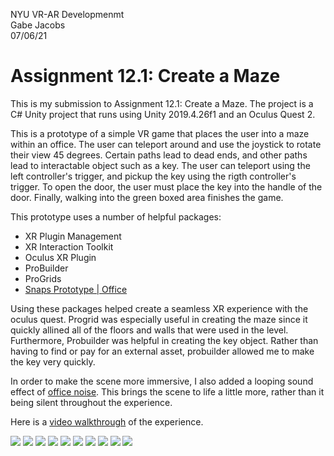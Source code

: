 NYU VR-AR Developmenmt  
Gabe Jacobs   
07/06/21  
# Assignment 12.1: Create a Maze  

This is my submission to Assignment 12.1: Create a Maze. The project is a C# Unity project that runs using Unity 2019.4.26f1 and an Oculus Quest 2.  
  
  This is a prototype of a simple VR game that places the user into a maze within an office. The user can teleport around and use the joystick to rotate their view 45 degrees. Certain paths lead to dead ends, and other paths lead to interactable object such as a key. The user can teleport using the left controller's trigger, and pickup the key using the rigth controller's trigger. To open the door, the user must place the key into the handle of the door. Finally, walking into the green boxed area finishes the game.
  
  This prototype uses a number of helpful packages:  
  - XR Plugin Management
  - XR Interaction Toolkit
  - Oculus XR Plugin
  - ProBuilder
  - ProGrids
  - [Snaps Prototype | Office](https://assetstore.unity.com/packages/3d/environments/snaps-prototype-office-137490)

Using these packages helped create a seamless XR experience with the oculus quest. Progrid was especially useful in creating the maze since it quickly allined all of the floors and walls that were used in the level. Furthermore, Probuilder was helpful in creating the key object. Rather than having to find or pay for an external asset, probuilder allowed me to make the key very quickly.

  In order to make the scene more immersive, I also added a looping sound effect of [office noise](https://www.soundsnap.com/office_wardrop_lite_voices_activity_4). This brings the scene to life a little more, rather than it being silent throughout the experience.
  
  Here is a [video walkthrough](https://drive.google.com/file/d/1-2rizCVzm83JwTTY8G615JEkudONS1_L/view?usp=sharing) of the experience.
  
  ![](https://i.imgur.com/lTcWhlp.png)
  ![](https://i.imgur.com/XH6ISQv.png)
  ![](https://i.imgur.com/gYnMyzR.png)
  ![](https://i.imgur.com/3lt4zlB.png)
  ![](https://i.imgur.com/7cs5q0e.png)
  ![](https://i.imgur.com/uewS7qh.png)
  ![](https://i.imgur.com/iD9v62y.png)
  ![](https://i.imgur.com/F003I4d.png)
  ![](https://i.imgur.com/zwbphjc.png)
  ![](https://i.imgur.com/qDAkdlU.png)

